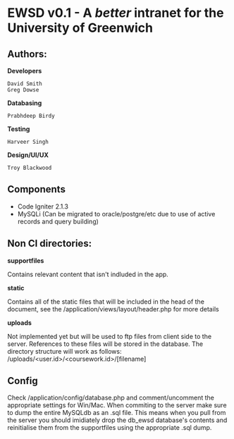 # EWSD v0.1 - A _better_ intranet for the University of Greenwich

## Authors:
__Developers__

	David Smith
	Greg Dowse
	
__Databasing__

	Prabhdeep Birdy
	
__Testing__

	Harveer Singh
	
__Design/UI/UX__

	Troy Blackwood

## Components
* Code Igniter 2.1.3
* MySQLi (Can be migrated to oracle/postgre/etc due to use of active records and query building)

## Non CI directories:
__supportfiles__

Contains relevant content that isn't indluded in the app.
	
__static__

Contains all of the static files that will be included in the head of the document, see the /application/views/layout/header.php for more details

__uploads__

Not implemented yet but will be used to ftp files from client side to the server. References to these files will be stored in the database. The directory structure will work as follows:
	/uploads/<user.id>/<coursework.id>/[filename]


## Config
Check /application/config/database.php and comment/uncomment the appropriate settings for Win/Mac. When commiting to the server make sure to dump the entire MySQLdb as an .sql file. This means when you pull from the server you should imidiately drop the db_ewsd database's contents and reinitialise them from the supportfiles using the appropriate .sql dump.




